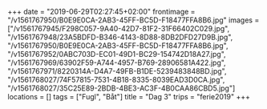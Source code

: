 +++
date = "2019-06-29T02:27:45+02:00"
frontimage = "/v1561767950/B0E9E0CA-2AB3-45FF-BC5D-F18477FFA8B6.jpg"
images = ["/v1561767945/F298C057-9A40-42D7-81F2-31F66402C029.jpg", "/v1561767948/23A5BDFD-B346-4143-8D88-8DB2DFD27D9B.jpg", "/v1561767950/B0E9E0CA-2AB3-45FF-BC5D-F18477FFA8B6.jpg", "/v1561767952/0ABC703D-EC01-49D1-BC29-154742D18A27.jpg", "/v1561767969/63902F59-A744-4957-B769-28906581A422.jpg", "/v1561767971/8220314A-D4A7-49FB-B1DE-5239483848BD.jpg", "/v1561768027/74F57815-7531-4B18-8335-8039EAD3D0CA.jpg", "/v1561768027/35C25E89-2BDB-4BE3-AC3F-4B0CAA86CBD5.jpg"]
locations = []
tags = ["Fugl", "Båt"]
title = "Dag 3"
trips = "ferie2019"
+++
